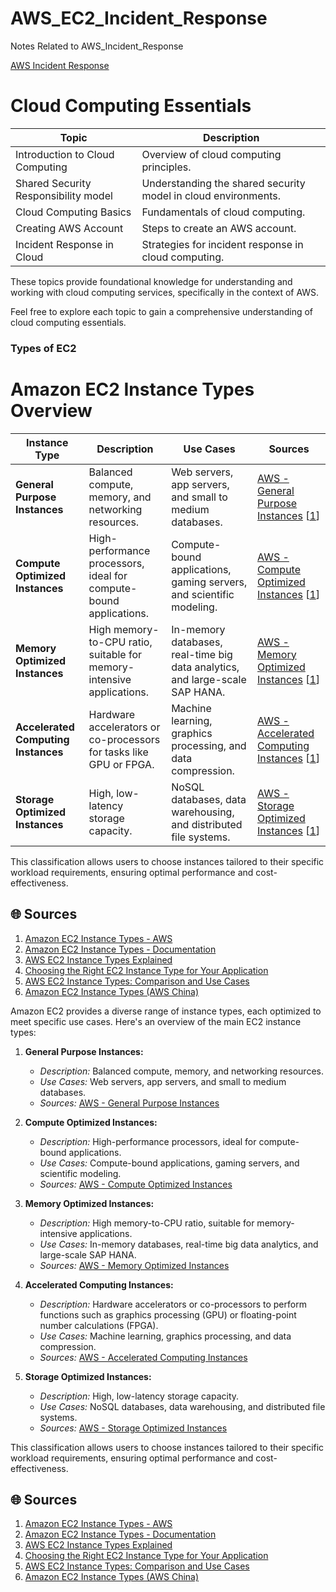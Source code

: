 # AWS_EC2_Incident_Response
Notes Related to AWS_Incident_Response

[AWS Incident Response](https://docs.aws.amazon.com/whitepapers/latest/aws-security-incident-response-guide/aws-security-incident-response-guide.html)

# Cloud Computing Essentials

| Topic                                     | Description                               |
|-------------------------------------------|-------------------------------------------|
| Introduction to Cloud Computing           | Overview of cloud computing principles.   |
| Shared Security Responsibility model      | Understanding the shared security model in cloud environments. |
| Cloud Computing Basics                    | Fundamentals of cloud computing.          |
| Creating AWS Account                      | Steps to create an AWS account.           |
| Incident Response in Cloud                | Strategies for incident response in cloud computing. |

These topics provide foundational knowledge for understanding and working with cloud computing services, specifically in the context of AWS.

Feel free to explore each topic to gain a comprehensive understanding of cloud computing essentials.

 ### Types of EC2
 # Amazon EC2 Instance Types Overview

| Instance Type               | Description                                              | Use Cases                                                    | Sources                                                                                                                                               |
|-----------------------------|----------------------------------------------------------|--------------------------------------------------------------|-------------------------------------------------------------------------------------------------------------------------------------------------------|
| **General Purpose Instances** | Balanced compute, memory, and networking resources.       | Web servers, app servers, and small to medium databases.      | [AWS - General Purpose Instances](https://aws.amazon.com/ec2/instance-types/general-purpose/) [[1](https://aws.amazon.com/ec2/instance-types/)]                        |
| **Compute Optimized Instances**| High-performance processors, ideal for compute-bound applications. | Compute-bound applications, gaming servers, and scientific modeling. | [AWS - Compute Optimized Instances](https://aws.amazon.com/ec2/instance-types/compute-optimized/) [[1](https://aws.amazon.com/ec2/instance-types/)]          |
| **Memory Optimized Instances** | High memory-to-CPU ratio, suitable for memory-intensive applications. | In-memory databases, real-time big data analytics, and large-scale SAP HANA. | [AWS - Memory Optimized Instances](https://aws.amazon.com/ec2/instance-types/memory-optimized/) [[1](https://aws.amazon.com/ec2/instance-types/)]            |
| **Accelerated Computing Instances** | Hardware accelerators or co-processors for tasks like GPU or FPGA. | Machine learning, graphics processing, and data compression.  | [AWS - Accelerated Computing Instances](https://aws.amazon.com/ec2/instance-types/accelerated-computing/) [[1](https://aws.amazon.com/ec2/instance-types/)] |
| **Storage Optimized Instances** | High, low-latency storage capacity.                        | NoSQL databases, data warehousing, and distributed file systems. | [AWS - Storage Optimized Instances](https://aws.amazon.com/ec2/instance-types/storage-optimized/) [[1](https://aws.amazon.com/ec2/instance-types/)]     |

This classification allows users to choose instances tailored to their specific workload requirements, ensuring optimal performance and cost-effectiveness.

## 🌐 Sources
1. [Amazon EC2 Instance Types - AWS](https://aws.amazon.com/ec2/instance-types/)
2. [Amazon EC2 Instance Types - Documentation](https://docs.aws.amazon.com/AWSEC2/latest/UserGuide/instance-types.html)
3. [AWS EC2 Instance Types Explained](https://cloudacademy.com/blog/aws-ec2-instance-types-explained/)
4. [Choosing the Right EC2 Instance Type for Your Application](https://aws.amazon.com/blogs/aws/choosing-the-right-ec2-instance-type-for-your-application/)
5. [AWS EC2 Instance Types: Comparison and Use Cases](https://www.msp360.com/resources/blog/ec2-instance-types/)
6. [Amazon EC2 Instance Types (AWS China)](https://www.amazonaws.cn/en/ec2/instance-types/)


Amazon EC2 provides a diverse range of instance types, each optimized to meet specific use cases. Here's an overview of the main EC2 instance types:

1. **General Purpose Instances:**
   - *Description:* Balanced compute, memory, and networking resources.
   - *Use Cases:* Web servers, app servers, and small to medium databases.
   - *Sources:* [AWS - General Purpose Instances](https://aws.amazon.com/ec2/instance-types/general-purpose/)

2. **Compute Optimized Instances:**
   - *Description:* High-performance processors, ideal for compute-bound applications.
   - *Use Cases:* Compute-bound applications, gaming servers, and scientific modeling.
   - *Sources:* [AWS - Compute Optimized Instances](https://aws.amazon.com/ec2/instance-types/compute-optimized/)

3. **Memory Optimized Instances:**
   - *Description:* High memory-to-CPU ratio, suitable for memory-intensive applications.
   - *Use Cases:* In-memory databases, real-time big data analytics, and large-scale SAP HANA.
   - *Sources:* [AWS - Memory Optimized Instances](https://aws.amazon.com/ec2/instance-types/memory-optimized/)

4. **Accelerated Computing Instances:**
   - *Description:* Hardware accelerators or co-processors to perform functions such as graphics processing (GPU) or floating-point number calculations (FPGA).
   - *Use Cases:* Machine learning, graphics processing, and data compression.
   - *Sources:* [AWS - Accelerated Computing Instances](https://aws.amazon.com/ec2/instance-types/accelerated-computing/)

5. **Storage Optimized Instances:**
   - *Description:* High, low-latency storage capacity.
   - *Use Cases:* NoSQL databases, data warehousing, and distributed file systems.
   - *Sources:* [AWS - Storage Optimized Instances](https://aws.amazon.com/ec2/instance-types/storage-optimized/)

This classification allows users to choose instances tailored to their specific workload requirements, ensuring optimal performance and cost-effectiveness.

## 🌐 Sources
1. [Amazon EC2 Instance Types - AWS](https://aws.amazon.com/ec2/instance-types/)
2. [Amazon EC2 Instance Types - Documentation](https://docs.aws.amazon.com/AWSEC2/latest/UserGuide/instance-types.html)
3. [AWS EC2 Instance Types Explained](https://cloudacademy.com/blog/aws-ec2-instance-types-explained/)
4. [Choosing the Right EC2 Instance Type for Your Application](https://aws.amazon.com/blogs/aws/choosing-the-right-ec2-instance-type-for-your-application/)
5. [AWS EC2 Instance Types: Comparison and Use Cases](https://www.msp360.com/resources/blog/ec2-instance-types/)
6. [Amazon EC2 Instance Types (AWS China)](https://www.amazonaws.cn/en/ec2/instance-types/)

